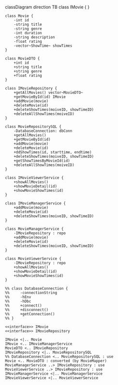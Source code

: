 classDiagram
direction TB
    class IMovie {
    }

    class Movie {
	    -int id
	    -string title
	    -string genre
	    -int duration
	    -string description
	    -float rating
	    -vector~ShowTime~ showTimes
    }

    class MovieDTO {
	    +int id
	    +string title
	    +string genre
	    +float rating
    }

    class IMovieRepository {
	    +getAllMovies() vector~MovieDTO~
	    +getMovieById(id) IMovie
	    +addMovie(movie)
	    +deleteMovie(id)
        +deleteShowTimes(moiveID, showTimeID)
        +deleteAllShowTimes(moiveID)
    }

    class MovieRepositorySQL {
	    -DatabaseConnection: dbConn
	    +getAllMovies()
	    +getMovieById(id)
	    +addMovie(movie)
	    +deleteMovie(id)
        +ddShowTimes(id, starttime, endtime)
        +deleteShowTimes(moiveID, showTimeID)
        +getShowTimesByMovieId(id)
        +deleteAllShowTimes(moiveID)
    }

    class IMovieViewerService {
	    +showAllMovies()
	    +showMovieDetail(id)
        +showMovieShowTimes(id)
    }

    class IMovieManagerService {
	    +addMovie(movie)
	    +deleteMovie(id)
        +deleteShowTimes(moiveID, showTimeID)
    }

    class MovieManagerService {
	    -IMovieRepository : repo
	    +addMovie(movie)
	    +deleteMovie(id)
        +deleteShowTimes(moiveID, showTimeID)
    }

    class MovieViewerService {
	    -IMovieRepository : repo
	    +showAllMovies()
	    +showMovieDetail(id)
        +showMovieShowTimes(id)
    }

    %% class DatabaseConnection {
	%%     -connectionString
	%%     -hEnv
	%%     -hDbc
	%%     +connect()
	%%     +disconnect()
	%%     +getConnection()
    %% }

	<<interface>> IMovie
	<<interface>> IMovieRepository

    IMovie <|.. Movie
    IMovie <.. IMovieManagerService
    MovieDTO <.. IMovieRepository
    IMovieRepository <|.. MovieRepositorySQL
    %% DatabaseConnection <.. MovieRepositorySQL : use
    Movie <.. MovieDTO : converted (by MovieMapper)
    MovieManagerService ..> IMovieRepository : use
    MovieViewerService ..> IMovieRepository : use
    IMovieManagerService <|.. MovieManagerService
    IMovieViewerService <|.. MovieViewerService
